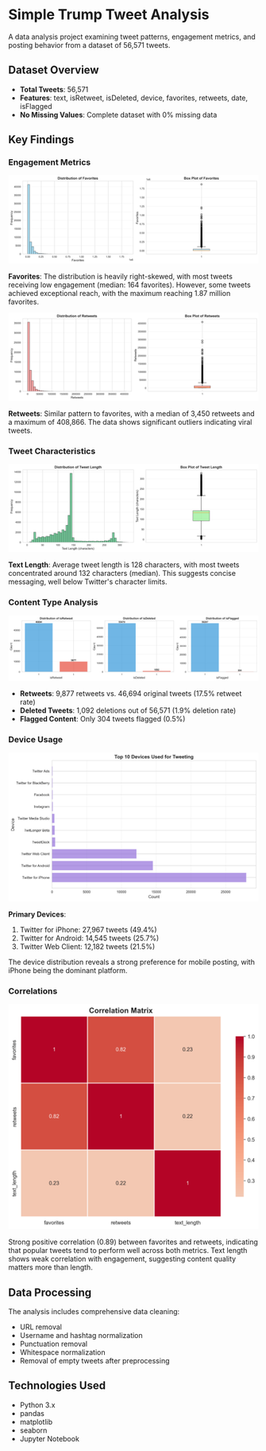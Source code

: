 # Simple Trump Tweet Analysis

A data analysis project examining tweet patterns, engagement metrics, and posting behavior from a dataset of 56,571 tweets.

## Dataset Overview

- **Total Tweets**: 56,571
- **Features**: text, isRetweet, isDeleted, device, favorites, retweets, date, isFlagged
- **No Missing Values**: Complete dataset with 0% missing data

## Key Findings

### Engagement Metrics

![Favorites Distribution](favorites_distribution.png)

**Favorites**: The distribution is heavily right-skewed, with most tweets receiving low engagement (median: 164 favorites). However, some tweets achieved exceptional reach, with the maximum reaching 1.87 million favorites.

![Retweets Distribution](retweets_distribution.png)

**Retweets**: Similar pattern to favorites, with a median of 3,450 retweets and a maximum of 408,866. The data shows significant outliers indicating viral tweets.

### Tweet Characteristics

![Text Length Distribution](text_length_distribution.png)

**Text Length**: Average tweet length is 128 characters, with most tweets concentrated around 132 characters (median). This suggests concise messaging, well below Twitter's character limits.

### Content Type Analysis

![Boolean Distributions](boolean_distributions.png)

- **Retweets**: 9,877 retweets vs. 46,694 original tweets (17.5% retweet rate)
- **Deleted Tweets**: 1,092 deletions out of 56,571 (1.9% deletion rate)
- **Flagged Content**: Only 304 tweets flagged (0.5%)

### Device Usage

![Device Distribution](device_distribution.png)

**Primary Devices**:
1. Twitter for iPhone: 27,967 tweets (49.4%)
2. Twitter for Android: 14,545 tweets (25.7%)
3. Twitter Web Client: 12,182 tweets (21.5%)

The device distribution reveals a strong preference for mobile posting, with iPhone being the dominant platform.

### Correlations

![Correlation Matrix](correlation_matrix.png)

Strong positive correlation (0.89) between favorites and retweets, indicating that popular tweets tend to perform well across both metrics. Text length shows weak correlation with engagement, suggesting content quality matters more than length.

## Data Processing

The analysis includes comprehensive data cleaning:
- URL removal
- Username and hashtag normalization
- Punctuation removal
- Whitespace normalization
- Removal of empty tweets after preprocessing

## Technologies Used

- Python 3.x
- pandas
- matplotlib
- seaborn
- Jupyter Notebook